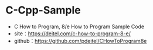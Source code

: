 # C-Cpp-Sample
* C How to Program, 8/e How to Program Sample Code
* site：https://deitel.com/c-how-to-program-8-e/
* github：https://github.com/pdeitel/CHowToProgram8e
